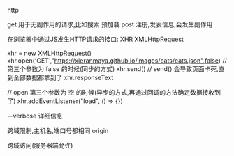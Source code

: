 http

get 用于无副作用的请求,比如搜索  预加载
post 注册,发表信息,会发生副作用

在浏览器中通过JS发生HTTP请求的接口: XHR XMLHttpRequest

xhr = new XMLHttpRequest() 
xhr.open('GET',"https://xieranmaya.github.io/images/cats/cats.json",false)
// 第三个参数为 false 的时候(同步的方式)
xhr.send()
// send() 会导致页面卡死,直到全部数据都拿到了
xhr.responseText

// open 第三个参数为 空 的时候(异步的方式,再通过回调的方法确定数据接收到了)
xhr.addEventListener("load", () => {})

--verbose 详细信息 

跨域限制,主机名,端口号都相同 origin 

跨域访问(服务器端允许)